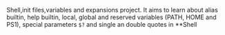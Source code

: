 Shell,init files,variables and expansions project.
It aims to learn about alias builtin, help builtin, local, global and reserved variables (PATH, HOME and PS1), special parameters `$?` and single an double quotes in **Shell
